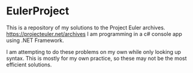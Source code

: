 # EulerProject
This is a repository of my solutions to the Project Euler archives.
https://projecteuler.net/archives
I am programming in a c# console app using .NET Framework.

I am attempting to do these problems on my own while only looking up syntax. 
This is mostly for my own practice, so these may not be the most efficient solutions.
